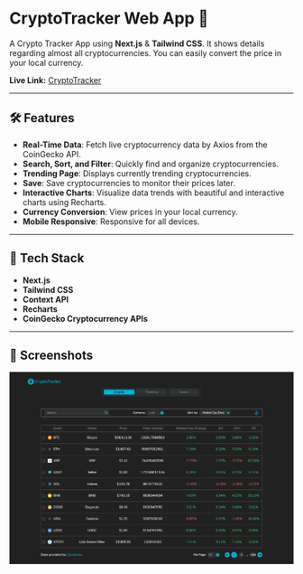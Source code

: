 # CryptoTracker Web App 🌟

A Crypto Tracker App using **Next.js** & **Tailwind CSS**. It shows details regarding almost all cryptocurrencies. You can easily convert the price in your local currency.

**Live Link:** [CryptoTracker](https://crypto-tracker-ten-taupe.vercel.app/)

---

## 🛠 Features

- **Real-Time Data**: Fetch live cryptocurrency data by Axios from the CoinGecko API.
- **Search, Sort, and Filter**: Quickly find and organize cryptocurrencies.
- **Trending Page**: Displays currently trending cryptocurrencies.
- **Save**: Save cryptocurrencies to monitor their prices later.
- **Interactive Charts**: Visualize data trends with beautiful and interactive charts using Recharts.
- **Currency Conversion**: View prices in your local currency.
- **Mobile Responsive**: Responsive for all devices.

---

## 🚀 Tech Stack

- **Next.js**
- **Tailwind CSS**
- **Context API**
- **Recharts**
- **CoinGecko Cryptocurrency APIs**

---

## 📸 Screenshots

![Homepage Screenshot](public/image/ss1.png)
<!-- Add more screenshots here if you wish -->
<!-- ![Trending Page](public/screenshots/screenshot2.png) -->
<!-- ![Crypto Details Page](public/screenshots/screenshot3.png) -->
